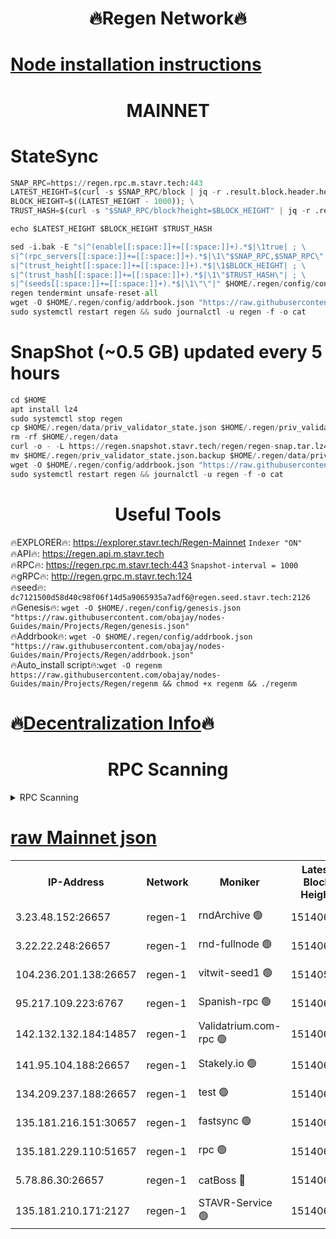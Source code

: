 <h1 align="center"> 🔥Regen Network🔥</h1>

[Node installation instructions](https://github.com/obajay/nodes-Guides/tree/main/Projects/Regen)
=
<h1 align="center"> MAINNET</h1>

# StateSync
```python
SNAP_RPC=https://regen.rpc.m.stavr.tech:443
LATEST_HEIGHT=$(curl -s $SNAP_RPC/block | jq -r .result.block.header.height); \
BLOCK_HEIGHT=$((LATEST_HEIGHT - 1000)); \
TRUST_HASH=$(curl -s "$SNAP_RPC/block?height=$BLOCK_HEIGHT" | jq -r .result.block_id.hash)

echo $LATEST_HEIGHT $BLOCK_HEIGHT $TRUST_HASH

sed -i.bak -E "s|^(enable[[:space:]]+=[[:space:]]+).*$|\1true| ; \
s|^(rpc_servers[[:space:]]+=[[:space:]]+).*$|\1\"$SNAP_RPC,$SNAP_RPC\"| ; \
s|^(trust_height[[:space:]]+=[[:space:]]+).*$|\1$BLOCK_HEIGHT| ; \
s|^(trust_hash[[:space:]]+=[[:space:]]+).*$|\1\"$TRUST_HASH\"| ; \
s|^(seeds[[:space:]]+=[[:space:]]+).*$|\1\"\"|" $HOME/.regen/config/config.toml
regen tendermint unsafe-reset-all
wget -O $HOME/.regen/config/addrbook.json "https://raw.githubusercontent.com/obajay/nodes-Guides/main/Projects/Regen/addrbook.json"
sudo systemctl restart regen && sudo journalctl -u regen -f -o cat
```
# SnapShot (~0.5 GB) updated every 5 hours
```python
cd $HOME
apt install lz4
sudo systemctl stop regen
cp $HOME/.regen/data/priv_validator_state.json $HOME/.regen/priv_validator_state.json.backup
rm -rf $HOME/.regen/data
curl -o - -L https://regen.snapshot.stavr.tech/regen/regen-snap.tar.lz4 | lz4 -c -d - | tar -x -C $HOME/.regen --strip-components 2
mv $HOME/.regen/priv_validator_state.json.backup $HOME/.regen/data/priv_validator_state.json
wget -O $HOME/.regen/config/addrbook.json "https://raw.githubusercontent.com/obajay/nodes-Guides/main/Projects/Regen/addrbook.json"
sudo systemctl restart regen && journalctl -u regen -f -o cat
```

 <h1 align="center"> Useful Tools</h1>

🔥EXPLORER🔥:     https://explorer.stavr.tech/Regen-Mainnet        `Indexer "ON"` \
🔥API🔥:          https://regen.api.m.stavr.tech \
🔥RPC🔥:          https://regen.rpc.m.stavr.tech:443              `Snapshot-interval = 1000` \
🔥gRPC🔥:         http://regen.grpc.m.stavr.tech:124 \
🔥seed🔥:      `dc7121500d58d40c98f06f14d5a9065935a7adf6@regen.seed.stavr.tech:2126` \
🔥Genesis🔥:   `wget -O $HOME/.regen/config/genesis.json "https://raw.githubusercontent.com/obajay/nodes-Guides/main/Projects/Regen/genesis.json"` \
🔥Addrbook🔥:  `wget -O $HOME/.regen/config/addrbook.json "https://raw.githubusercontent.com/obajay/nodes-Guides/main/Projects/Regen/addrbook.json"` \
🔥Auto_install script🔥:`wget -O regenm https://raw.githubusercontent.com/obajay/nodes-Guides/main/Projects/Regen/regenm && chmod +x regenm && ./regenm`

🔥[Decentralization Info](https://github.com/obajay/StateSync-snapshots/tree/main/Projects/Regen/Decentralization)🔥
=
<h1 align="center"> RPC Scanning</h1>

<details>
<summary>RPC Scanning</summary>

<h2 align="center"> We scan nodes in real time every 4 hours. And we provide the final result of RPC endpoints.
We cannot influence the operation of these nodes in any way. </h2>


```python
If Voting Power is higher than 0 --> then the Node is a validator of the network and may be subject to attack and be a potential threat to the chain.
```
```python
We marked such validators with a red symbol
```

</details>

[raw Mainnet json](https://rpc-check.regenm.stavr.tech/regenm/rpc-regenm-result.json)
=


<table><tr><th>IP-Address</th><th>Network</th><th>Moniker</th><th>Latest Block Height</th><th>Earliest Block Height</th><th>Catching Up</th><th>Tx Index</th><th>Voting Power</th><th>Scan Time</th></tr><tr><td>3.23.48.152:26657</td><td>regen-1</td><td>rndArchive 🟢</td><td>15140606</td><td>1</td><td>False</td><td>on</td><td>0</td><td>2024-03-16T00:50:04.599706978UTC</td></tr><tr><td>3.22.22.248:26657</td><td>regen-1</td><td>rnd-fullnode 🟢</td><td>15140604</td><td>4134001</td><td>False</td><td>on</td><td>0</td><td>2024-03-16T00:49:51.695101568UTC</td></tr><tr><td>104.236.201.138:26657</td><td>regen-1</td><td>vitwit-seed1 🟢</td><td>15140592</td><td>8943001</td><td>False</td><td>on</td><td>0</td><td>2024-03-16T00:48:39.452132665UTC</td></tr><tr><td>95.217.109.223:6767</td><td>regen-1</td><td>Spanish-rpc 🟢</td><td>15140617</td><td>10068001</td><td>False</td><td>on</td><td>0</td><td>2024-03-16T00:51:04.420293803UTC</td></tr><tr><td>142.132.132.184:14857</td><td>regen-1</td><td>Validatrium.com-rpc 🟢</td><td>15140617</td><td>11175001</td><td>False</td><td>on</td><td>0</td><td>2024-03-16T00:51:08.703264115UTC</td></tr><tr><td>141.95.104.188:26657</td><td>regen-1</td><td>Stakely.io 🟢</td><td>15140602</td><td>13442501</td><td>False</td><td>on</td><td>0</td><td>2024-03-16T00:49:36.559403818UTC</td></tr><tr><td>134.209.237.188:26657</td><td>regen-1</td><td>test 🟢</td><td>15140623</td><td>13992001</td><td>False</td><td>on</td><td>0</td><td>2024-03-16T00:51:44.467470473UTC</td></tr><tr><td>135.181.216.151:30657</td><td>regen-1</td><td>fastsync 🟢</td><td>15140610</td><td>14457001</td><td>False</td><td>off</td><td>0</td><td>2024-03-16T00:50:24.419071682UTC</td></tr><tr><td>135.181.229.110:51657</td><td>regen-1</td><td>rpc 🟢</td><td>15140600</td><td>14844001</td><td>False</td><td>on</td><td>0</td><td>2024-03-16T00:49:26.122996953UTC</td></tr><tr><td>5.78.86.30:26657</td><td>regen-1</td><td>catBoss 🔴</td><td>15140628</td><td>15111001</td><td>False</td><td>on</td><td>9026471547</td><td>2024-03-16T00:52:10.753369246UTC</td></tr><tr><td>135.181.210.171:2127</td><td>regen-1</td><td>STAVR-Service 🟢</td><td>15140631</td><td>15138001</td><td>False</td><td>on</td><td>0</td><td>2024-03-16T00:52:25.325281646UTC</td></tr></table>